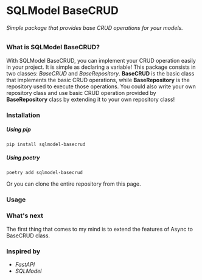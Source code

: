 # SQLModel BaseCRUD
###### *Simple package that provides base CRUD operations for your models.*

### What is SQLModel BaseCRUD?
With SQLModel BaseCRUD, you can implement your CRUD operation easily in your project. It is simple as declaring a variable!
This package consists in two classes: *BaseCRUD* and *BaseRepository*. 
**BaseCRUD** is the basic class that implements the basic CRUD operations, while **BaseRepository** is the repository used to execute those operations. You could also write your own repository class and use basic CRUD operation provided by **BaseRepository** class by extending it to your own repository class!

### Installation
##### Using pip
`pip install sqlmodel-basecrud`

##### Using poetry
`poetry add sqlmodel-basecrud`

Or you can clone the entire repository from this page.

### Usage

### What's  next
The first thing that comes to my mind is to extend the features of Async to BaseCRUD class. 

### Inspired by
- *FastAPI*
- *SQLModel*